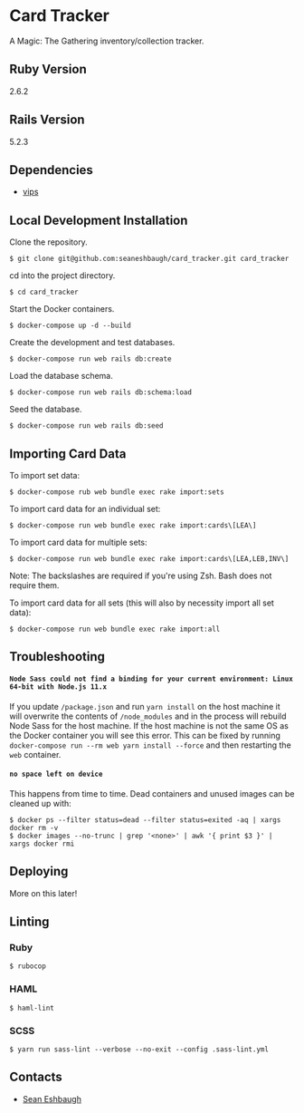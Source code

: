 # Card Tracker

A Magic: The Gathering inventory/collection tracker.

## Ruby Version

2.6.2

## Rails Version

5.2.3

## Dependencies

* [vips](https://jcupitt.github.io/libvips/)

## Local Development Installation

Clone the repository.

    $ git clone git@github.com:seaneshbaugh/card_tracker.git card_tracker

cd into the project directory.

    $ cd card_tracker

Start the Docker containers.

    $ docker-compose up -d --build

Create the development and test databases.

    $ docker-compose run web rails db:create

Load the database schema.

    $ docker-compose run web rails db:schema:load

Seed the database.

    $ docker-compose run web rails db:seed

## Importing Card Data

To import set data:

    $ docker-compose rub web bundle exec rake import:sets

To import card data for an individual set:

    $ docker-compose run web bundle exec rake import:cards\[LEA\]

To import card data for multiple sets:

    $ docker-compose run web bundle exec rake import:cards\[LEA,LEB,INV\]

Note: The backslashes are required if you're using Zsh. Bash does not require them.

To import card data for all sets (this will also by necessity import all set data):

    $ docker-compose run web bundle exec rake import:all

## Troubleshooting

#### `Node Sass could not find a binding for your current environment: Linux 64-bit with Node.js 11.x`

If you update `/package.json` and run `yarn install` on the host machine it will overwrite the contents of `/node_modules` and in the process will rebuild Node Sass for the host machine. If the host machine is not the same OS as the Docker container you will see this error. This can be fixed by running `docker-compose run --rm web yarn install --force` and then restarting the `web` container.

#### `no space left on device`

This happens from time to time. Dead containers and unused images can be cleaned up with:

    $ docker ps --filter status=dead --filter status=exited -aq | xargs docker rm -v
    $ docker images --no-trunc | grep '<none>' | awk '{ print $3 }' | xargs docker rmi

## Deploying

More on this later!

## Linting

### Ruby

    $ rubocop

### HAML

    $ haml-lint

### SCSS

    $ yarn run sass-lint --verbose --no-exit --config .sass-lint.yml

## Contacts

* [Sean Eshbaugh](mailto:seaneshbaugh@gmail.com)
